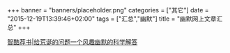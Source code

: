 +++
banner = "banners/placeholder.png"
categories = ["其它"]
date = "2015-12-19T13:39:46+02:00"
tags = ["汇总","幽默"]
title = "幽默网上文章汇总"
+++

    
[智酷荐书|给荒诞的问题一个风趣幽默的科学解答](https://mp.weixin.qq.com/s?__biz=MzA5NDMxMTAyMg==&mid=207854516&idx=1&sn=c6261ece8deb2b052ba70cca2bd4c877&key=41ecb04b05111003fb4fb1af1a730627b0811efedf2ec5115e584920b986c6cfcfaf32a243dccd2e72887108d035ed72&ascene=0&uin=MTM0ODQyNTk1&devicetype=iMac+MacBookAir7%2C1+OSX+OSX+10.10.5+build(14F1021)&version=11020201&pass_ticket=OUgFBuA2yqcV7ExJVNrQtm5NukTejEXnNHTun2M8jg8%3D)












